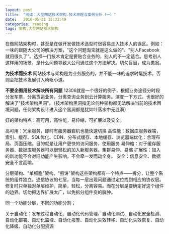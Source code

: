 ```yaml
---
layout: post
title:  "阅读：大型网站技术架构.技术原理与案例分析（一）"
date:   2016-05-31 15:32:49
categories: reading
tags: 架构,大型网站技术架构
---
```



在做网站架构时，甚至是在做开发做技术选型时很容易走入技术人的误区。例如：一味的跟随大公司的解决方案，"这个问题淘宝就是这么做的"、"别人Facebook就用很久了"。选择一门技术肯定是要贴合业务的，别人的不一定适合。思考别人这样用的场景，是什么问题导致大公司通过这个方法解决。切勿盲目，成为愚翁。

**为技术而技术**
网站技术与架构是为业务服务的，并不能一味的追求时髦技术。否则会把技术发展引入崎岖小道。

**不要企图用技术解决所有问题**
12306就是一个很好的例子，根据业务途径分时段分发车票，分离货运业务，分离查询业务到云计算服务。演变一下方式，也很好的解决了"技术架构黑洞"。（技术架构黑洞指无论何种架构都无法解决当前的技术困境问题，任何架构设计进入这个黑洞都是犹如叶落水中无涟漪）


好的架构特点：高可用，高性能，易伸缩，可扩展以及安全。

高可用：冗余服务，即时有服务器宕机也能快速切换
高性能：数据库服务器端，索引、缓存、SQL优化、CDN、分布式缓存、本地缓存、浏览器端优化：合理布局、页面压缩。目的就是让用户更快的访问服务，使用服务
易伸缩：对于缓存服务器、数据库服务器可以很轻松的加入新服务器。集群易伸、易缩
扩展性：加入的新功能不会对旧功能产生影响，不会牵一发而动全身。
安全：信息安全、数据安全不言而喻。

分层架构、"单细胞"架构、"煎饼"架构这些架构都有一个特点——拆分，让整个系统的组件独立。通信协议的七层，当每一层出现问题通过定位找到相应的协议层。修复时只单独对单层维护。简单，轻松，分离容易。而在分层是要确定好这个组件的边界。切勿把边界扩展太广，以免拆分组件变的臃肿。

同一个功能分层，不同的功能分割；

关于自动化：发布过程自动化、自动化代码管理、自动化测试、自动化安全检测、自动化部署、自动化监控、自动化报警、自动化失效转移、自动化失效恢复、自动化降级、自动化分配资源

